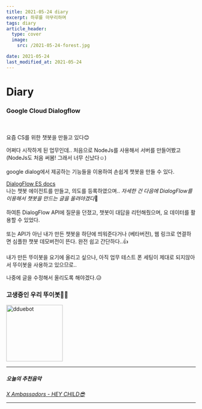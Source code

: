 ```yaml
---
title: 2021-05-24 diary
excerpt: 하루를 마무리하며
tags: diary
article_header:
  type: cover
  image:
    src: /2021-05-24-forest.jpg

date: 2021-05-24
last_modified_at: 2021-05-24
---
```


Diary
=============

###  Google Cloud Dialogflow
<br />
<br />
요즘 CS를 위한 챗봇을 만들고 있다😊

어쩌다 시작하게 된 업무인데.. 처음으로 NodeJs를 사용해서 서버를 만들어봤고 (NodeJs도 처음 써봄! 그래서 너무 신났다☺️)
<br />
<br />
google dialog에서 제공하는 기능들을 이용하여 손쉽게 챗봇을 만들 수 있다.

[DialogFlow ES docs](https://cloud.google.com/dialogflow/es/docs/basics "dialogflow doc")
<br />
나는 챗봇 에이전트를 만들고, 의도를 등록하였으며.. *자세한 건 다음에 DialogFlow를 이용해서 챗봇을 만드는 글을 올려야겠다*🤔
<br />
<br />
하여튼 DialogFlow API에 질문을 던졌고, 챗봇이 대답을 리턴해줬으며, 요 데이터를 활용할 수 있었다.
<br />
<br />
또는 API가 아닌 내가 만든 챗봇을 하단에 띄워준다거나 (베타버전), 웹 링크로 연결하면 심플한 챗봇 데모버전이 뜬다. 완전 쉽고 간단하다..👍
<br />
<br />
내가 만든 뚜이봇을 요기에 올리고 싶으나, 아직 업무 테스트 폰 세팅이 제대로 되지않아서 뚜이봇을 사용하고 있으므로..


나중에 글을 수정해서 올리도록 해야겠다.😥
### 고생중인 우리 뚜이봇👩‍🚀
<img width="150" alt="dduebot" src="https://user-images.githubusercontent.com/52614037/119368742-5b019200-bcee-11eb-956b-a9da2a473be0.png">


<br />

<hr />

##### 오늘의 추천음악
[*X Ambassadors - HEY CHILD😎*](https://www.youtube.com/watch?v=ZaTVVDLWjCY "오늘의 추천음악")

<hr />

<br />

